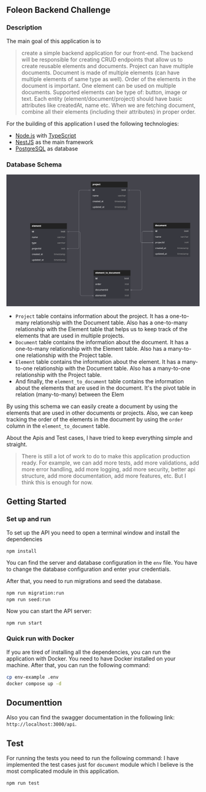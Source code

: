 ## Foleon Backend Challenge

### Description

The main goal of this application is to

> create a simple backend application for our front-end. The backend will be responsible for creating CRUD endpoints that allow us to create reusable elements and documents. Project can have multiple documents. Document is made of multiple elements (can have multiple elements of same type as well). Order of the elements in the document is important. One element can be used on multiple documents. Supported elements can be type of: button, image or text. Each entity (element/document/project) should have basic attributes like createdAt, name etc. When we are fetching document, combine all their elements (including their attributes) in proper order.

For the building of this application I used the following technologies:

- [Node.js](https://nodejs.org/en/) with [TypeScript](https://www.typescriptlang.org/)
- [NestJS](https://nestjs.com/) as the main framework
- [PostgreSQL](https://www.postgresql.org/) as database

### Database Schema

![Database Schema](./db-schema.png)

- `Project` table contains information about the project. It has a one-to-many relationship with the Document table. Also has a one-to-many relationship with the Element table that helps us to keep track of the elements that are used in multiple projects.
- `Document` table contains the information about the document. It has a one-to-many relationship with the Element table. Also has a many-to-one relationship with the Project table.
- `Element` table contains the information about the element. It has a many-to-one relationship with the Document table. Also has a many-to-one relationship with the Project table.
- And finally, the `element_to_document` table contains the information about the elements that are used in the document. It's the pivot table in relation (many-to-many) between the Elem

By using this schema we can easily create a document by using the elements that are used in other documents or projects. Also, we can keep tracking the order of the elements in the document by using the `order` column in the `element_to_document` table.

About the Apis and Test cases, I have tried to keep everything simple and straight.

> There is still a lot of work to do to make this application production ready. For example, we can add more tests, add more validations, add more error handling, add more logging, add more security, better api structure, add more documentation, add more features, etc. But I think this is enough for now.

## Getting Started

### Set up and run

To set up the API you need to open a terminal window and install the dependencies

```
npm install
```

You can find the server and database configuration in the `env` file. You have to change the database configuration and enter your credentials.

After that, you need to run migrations and seed the database.

```bash
npm run migration:run
npm run seed:run
```

Now you can start the API server:

```
npm run start
```

### Quick run with Docker

If you are tired of installing all the dependencies, you can run the application with Docker. You need to have Docker installed on your machine. After that, you can run the following command:

```bash
cp env-example .env
docker compose up -d
```

## Documenttion

Also you can find the swagger documentation in the following link: `http://localhost:3000/api`.

## Test

For running the tests you need to run the following command:
I have implemented the test cases just for `document` module which I believe is the most complicated module in this application.

```
npm run test
```
